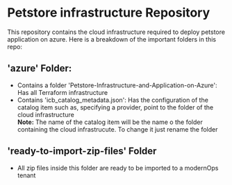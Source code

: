 # Petstore infrastructure Repository
This repository contains the cloud infrastructure required to deploy petstore application on azure.
Here is a breakdown of the important folders in this repo:

## 'azure' Folder: 
- Contains a folder 'Petstore-Infrastructure-and-Application-on-Azure': Has all Terraform infrastructure
- Contains 'icb_catalog_metadata.json': Has the configuration of the catalog item such as, specifying a provider, point to the folder of the cloud infrastructure  
**Note:** The name of the catalog item will be the name o the folder containing the cloud infrastrucute. To change it just rename the folder

## 'ready-to-import-zip-files' Folder
 - All zip files inside this folder are ready to be imported to a modernOps tenant
